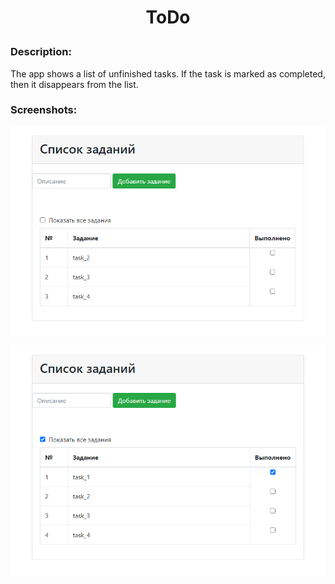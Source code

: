 

# <p align="center">ToDo</p>

### Description:
The app shows a list of unfinished tasks. If the task is marked as completed, then it disappears from the list.
### Screenshots:

![ScreenShot](./images/todo1.PNG)

![ScreenShot](./images/todo2.PNG)
